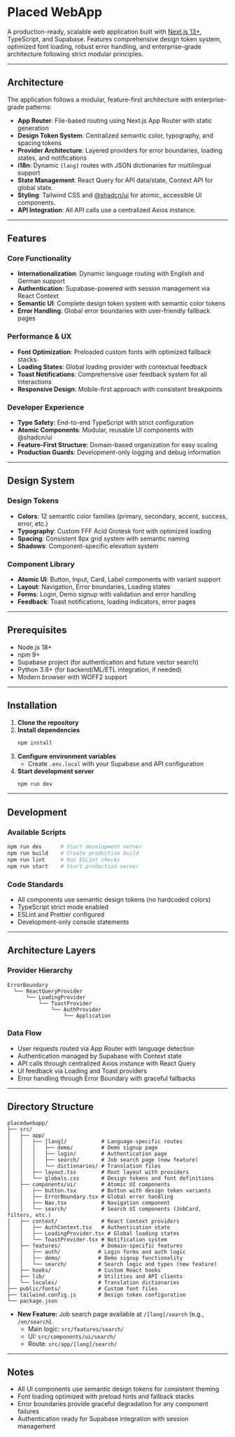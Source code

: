 # Placed WebApp

A production-ready, scalable web application built with [Next.js 13+](https://nextjs.org/), TypeScript, and Supabase. Features comprehensive design token system, optimized font loading, robust error handling, and enterprise-grade architecture following strict modular principles.

---

## Architecture

The application follows a modular, feature-first architecture with enterprise-grade patterns:

- **App Router**: File-based routing using Next.js App Router with static generation
- **Design Token System**: Centralized semantic color, typography, and spacing tokens
- **Provider Architecture**: Layered providers for error boundaries, loading states, and notifications
- **i18n**: Dynamic `[lang]` routes with JSON dictionaries for multilingual support
- **State Management**: React Query for API data/state, Context API for global state.
- **Styling**: Tailwind CSS and [@shadcn/ui](https://ui.shadcn.com/) for atomic, accessible UI components.
- **API Integration**: All API calls use a centralized Axios instance.

---

## Features

### Core Functionality
- **Internationalization**: Dynamic language routing with English and German support
- **Authentication**: Supabase-powered with session management via React Context
- **Semantic UI**: Complete design token system with semantic color tokens
- **Error Handling**: Global error boundaries with user-friendly fallback pages

### Performance & UX
- **Font Optimization**: Preloaded custom fonts with optimized fallback stacks
- **Loading States**: Global loading provider with contextual feedback
- **Toast Notifications**: Comprehensive user feedback system for all interactions
- **Responsive Design**: Mobile-first approach with consistent breakpoints

### Developer Experience
- **Type Safety**: End-to-end TypeScript with strict configuration
- **Atomic Components**: Modular, reusable UI components with @shadcn/ui
- **Feature-First Structure**: Domain-based organization for easy scaling
- **Production Guards**: Development-only logging and debug information

---

## Design System

### Design Tokens
- **Colors**: 12 semantic color families (primary, secondary, accent, success, error, etc.)
- **Typography**: Custom FFF Acid Grotesk font with optimized loading
- **Spacing**: Consistent 8px grid system with semantic naming
- **Shadows**: Component-specific elevation system

### Component Library
- **Atomic UI**: Button, Input, Card, Label components with variant support
- **Layout**: Navigation, Error boundaries, Loading states
- **Forms**: Login, Demo signup with validation and error handling
- **Feedback**: Toast notifications, loading indicators, error pages

---

## Prerequisites

- Node.js 18+
- npm 9+
- Supabase project (for authentication and future vector 
search)
- Python 3.8+ (for backend/ML/ETL integration, if needed)
- Modern browser with WOFF2 support

---

## Installation

1. **Clone the repository**
2. **Install dependencies**
   ```bash
   npm install
   ```
3. **Configure environment variables**
   - Create `.env.local` with your Supabase and API configuration
4. **Start development server**
   ```bash
   npm run dev
   ```

---

## Development

### Available Scripts

```bash
npm run dev      # Start development server
npm run build    # Create production build
npm run lint     # Run ESLint checks
npm run start    # Start production server
```

### Code Standards
- All components use semantic design tokens (no hardcoded colors)
- TypeScript strict mode enabled
- ESLint and Prettier configured
- Development-only console statements

---

## Architecture Layers

### Provider Hierarchy
```tsx
ErrorBoundary
  └── ReactQueryProvider
      └── LoadingProvider
          └── ToastProvider
              └── AuthProvider
                  └── Application
```

### Data Flow
- User requests routed via App Router with language detection
- Authentication managed by Supabase with Context state
- API calls through centralized Axios instance with React Query
- UI feedback via Loading and Toast providers
- Error handling through Error Boundary with graceful fallbacks

---

## Directory Structure

```
placedwebapp/
├── src/
│   ├── app/
│   │   ├── [lang]/           # Language-specific routes
│   │   │   ├── demo/         # Demo signup page
│   │   │   ├── login/        # Authentication page
│   │   │   ├── search/       # Job search page (new feature)
│   │   │   └── dictionaries/ # Translation files
│   │   ├── layout.tsx        # Root layout with providers
│   │   └── globals.css       # Design tokens and font definitions
│   ├── components/ui/        # Atomic UI components
│   │   ├── button.tsx        # Button with design token variants
│   │   ├── ErrorBoundary.tsx # Global error handling
│   │   ├── Nav.tsx           # Navigation component
│   │   └── search/           # Search UI components (JobCard, filters, etc.)
│   ├── context/              # React Context providers
│   │   ├── AuthContext.tsx   # Authentication state
│   │   ├── LoadingProvider.tsx # Global loading states
│   │   └── ToastProvider.tsx # Notification system
│   ├── features/             # Domain-specific features
│   │   ├── auth/            # Login forms and auth logic
│   │   ├── demo/            # Demo signup functionality
│   │   └── search/          # Search logic and types (new feature)
│   ├── hooks/               # Custom React hooks
│   ├── lib/                 # Utilities and API clients
│   └── locales/             # Translation dictionaries
├── public/fonts/            # Custom font files
├── tailwind.config.js       # Design token configuration
└── package.json
```

- **New Feature:** Job search page available at `/[lang]/search` (e.g., `/en/search`).
  - Main logic: `src/features/search/`
  - UI: `src/components/ui/search/`
  - Route: `src/app/[lang]/search/`

---

## Notes

- All UI components use semantic design tokens for consistent theming
- Font loading optimized with preload hints and fallback stacks
- Error boundaries provide graceful degradation for any component failures
- Authentication ready for Supabase integration with session management
